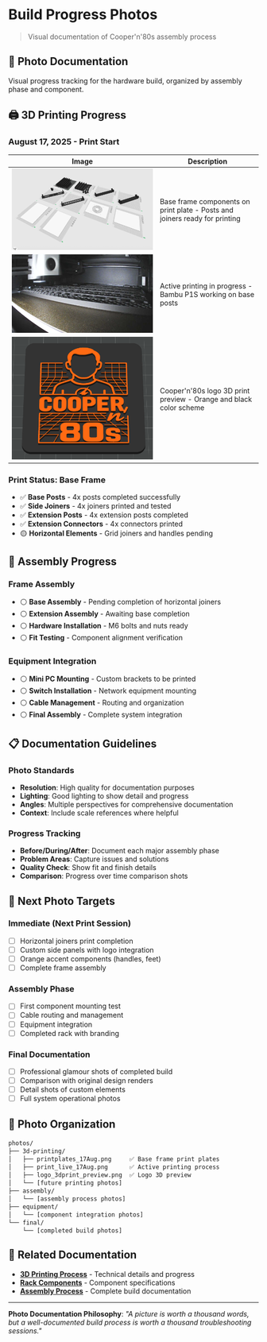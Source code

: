 # Build Progress Photos

> Visual documentation of Cooper'n'80s assembly process

## 📸 Photo Documentation

Visual progress tracking for the hardware build, organized by assembly phase and component.

## 🖨️ 3D Printing Progress

### August 17, 2025 - Print Start

| Image | Description |
|-------|-------------|
| ![Print Plates](printplates_17Aug.png) | Base frame components on print plate - Posts and joiners ready for printing |
| ![Live Print](print_live_17Aug.png) | Active printing in progress - Bambu P1S working on base posts |
| ![Logo Preview](logo_3dprint_preview.png) | Cooper'n'80s logo 3D print preview - Orange and black color scheme |

### Print Status: Base Frame
- ✅ **Base Posts** - 4x posts completed successfully
- ✅ **Side Joiners** - 4x joiners printed and tested
- ✅ **Extension Posts** - 4x extension posts completed
- ✅ **Extension Connectors** - 4x connectors printed
- 🟡 **Horizontal Elements** - Grid joiners and handles pending

## 🔧 Assembly Progress

### Frame Assembly
- ⚪ **Base Assembly** - Pending completion of horizontal joiners
- ⚪ **Extension Assembly** - Awaiting base completion
- ⚪ **Hardware Installation** - M6 bolts and nuts ready
- ⚪ **Fit Testing** - Component alignment verification

### Equipment Integration
- ⚪ **Mini PC Mounting** - Custom brackets to be printed
- ⚪ **Switch Installation** - Network equipment mounting
- ⚪ **Cable Management** - Routing and organization
- ⚪ **Final Assembly** - Complete system integration

## 📋 Documentation Guidelines

### Photo Standards
- **Resolution**: High quality for documentation purposes
- **Lighting**: Good lighting to show detail and progress
- **Angles**: Multiple perspectives for comprehensive documentation
- **Context**: Include scale references where helpful

### Progress Tracking
- **Before/During/After**: Document each major assembly phase
- **Problem Areas**: Capture issues and solutions
- **Quality Check**: Show fit and finish details
- **Comparison**: Progress over time comparison shots

## 🎯 Next Photo Targets

### Immediate (Next Print Session)
- [ ] Horizontal joiners print completion
- [ ] Custom side panels with logo integration
- [ ] Orange accent components (handles, feet)
- [ ] Complete frame assembly

### Assembly Phase
- [ ] First component mounting test
- [ ] Cable routing and management
- [ ] Equipment integration
- [ ] Completed rack with branding

### Final Documentation
- [ ] Professional glamour shots of completed build
- [ ] Comparison with original design renders
- [ ] Detail shots of custom elements
- [ ] Full system operational photos

## 📁 Photo Organization

```
photos/
├── 3d-printing/
│   ├── printplates_17Aug.png     ✅ Base frame print plates
│   ├── print_live_17Aug.png      ✅ Active printing process
│   ├── logo_3dprint_preview.png  ✅ Logo 3D preview
│   └── [future printing photos]
├── assembly/
│   └── [assembly process photos]
├── equipment/
│   └── [component integration photos]
└── final/
    └── [completed build photos]
```

## 🔗 Related Documentation

- **[3D Printing Process](../3d-printing.md)** - Technical details and progress
- **[Rack Components](../../components/rack.md)** - Component specifications
- **[Assembly Process](../)** - Complete build documentation

---

**Photo Documentation Philosophy**: *"A picture is worth a thousand words, but a well-documented build process is worth a thousand troubleshooting sessions."*
